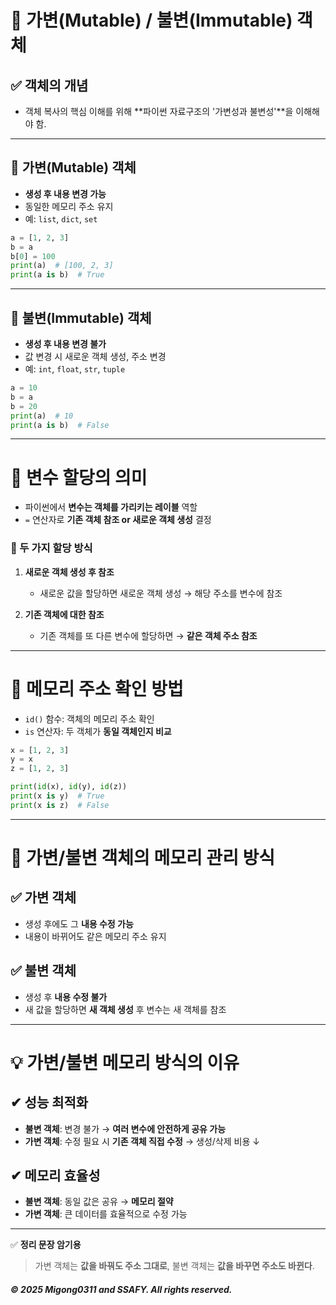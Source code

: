 

# 🧠 **가변(Mutable) / 불변(Immutable) 객체**

## ✅ 객체의 개념

* 객체 복사의 핵심 이해를 위해 \*\*파이썬 자료구조의 '가변성과 불변성'\*\*을 이해해야 함.

---

## 📌 가변(Mutable) 객체

* **생성 후 내용 변경 가능**
* 동일한 메모리 주소 유지
* 예: `list`, `dict`, `set`

```python
a = [1, 2, 3]
b = a
b[0] = 100
print(a)  # [100, 2, 3]
print(a is b)  # True
```

---

## 📌 불변(Immutable) 객체

* **생성 후 내용 변경 불가**
* 값 변경 시 새로운 객체 생성, 주소 변경
* 예: `int`, `float`, `str`, `tuple`

```python
a = 10
b = a
b = 20
print(a)  # 10
print(a is b)  # False
```

---

# 🧷 변수 할당의 의미

* 파이썬에서 **변수는 객체를 가리키는 레이블** 역할
* `=` 연산자로 **기존 객체 참조 or 새로운 객체 생성** 결정

### 📌 두 가지 할당 방식

1. **새로운 객체 생성 후 참조**

   * 새로운 값을 할당하면 새로운 객체 생성 → 해당 주소를 변수에 참조

2. **기존 객체에 대한 참조**

   * 기존 객체를 또 다른 변수에 할당하면 → **같은 객체 주소 참조**

---

# 🧪 메모리 주소 확인 방법

* `id()` 함수: 객체의 메모리 주소 확인
* `is` 연산자: 두 객체가 **동일 객체인지 비교**

```python
x = [1, 2, 3]
y = x
z = [1, 2, 3]

print(id(x), id(y), id(z))
print(x is y)  # True
print(x is z)  # False
```

---

# 🧭 가변/불변 객체의 메모리 관리 방식

## ✅ 가변 객체

* 생성 후에도 그 **내용 수정 가능**
* 내용이 바뀌어도 같은 메모리 주소 유지

## ✅ 불변 객체

* 생성 후 **내용 수정 불가**
* 새 값을 할당하면 **새 객체 생성** 후 변수는 새 객체를 참조

---

# 💡 가변/불변 메모리 방식의 이유

## ✔ 성능 최적화

* **불변 객체**: 변경 불가 → **여러 변수에 안전하게 공유 가능**
* **가변 객체**: 수정 필요 시 **기존 객체 직접 수정** → 생성/삭제 비용 ↓

## ✔ 메모리 효율성

* **불변 객체**: 동일 값은 공유 → **메모리 절약**
* **가변 객체**: 큰 데이터를 효율적으로 수정 가능

---

✅ **정리 문장 암기용**

> 가변 객체는 **값을 바꿔도 주소 그대로**,
> 불변 객체는 **값을 바꾸면 주소도 바뀐다**.

##### © 2025 Migong0311 and SSAFY. All rights reserved.
